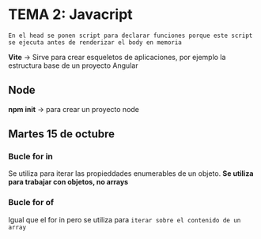 # TEMA 2: Javacript

`En el head se ponen script para declarar funciones porque este script se ejecuta antes de renderizar el body en memoria`

**Vite** -> Sirve para crear esqueletos de aplicaciones, por ejemplo la estructura base de un proyecto Angular

## Node

**npm init** -> para crear un proyecto node      

## Martes 15 de octubre

### Bucle for in

Se utiliza para iterar las propieddades enumerables de un objeto. **Se utiliza para trabajar con objetos, no arrays**

### Bucle for of

Igual que el for in pero se utiliza para `iterar sobre el contenido de un array`